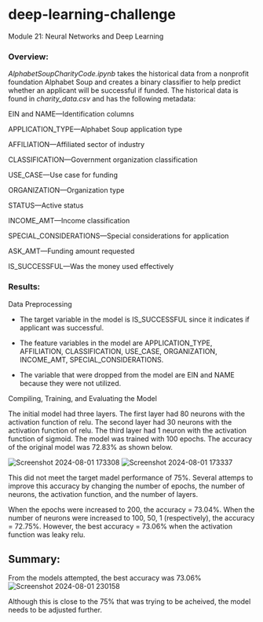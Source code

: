 # deep-learning-challenge

Module 21: Neural Networks and Deep Learning



### **Overview:**

_AlphabetSoupCharityCode.ipynb_ takes the historical data from a nonprofit foundation Alphabet Soup and creates a binary classifier to help predict whether an applicant will be successful if funded.  The historical data is found in _charity_data.csv_ and has the following metadata:

EIN and NAME—Identification columns

APPLICATION_TYPE—Alphabet Soup application type

AFFILIATION—Affiliated sector of industry

CLASSIFICATION—Government organization classification

USE_CASE—Use case for funding

ORGANIZATION—Organization type

STATUS—Active status

INCOME_AMT—Income classification

SPECIAL_CONSIDERATIONS—Special considerations for application

ASK_AMT—Funding amount requested

IS_SUCCESSFUL—Was the money used effectively




### **Results:** 

Data Preprocessing


* The target variable in the model is IS_SUCCESSFUL since it indicates if applicant was successful.

* The feature variables in the model are APPLICATION_TYPE, AFFILIATION, CLASSIFICATION, USE_CASE,
       ORGANIZATION, INCOME_AMT, SPECIAL_CONSIDERATIONS.
       
* The variable that were dropped from the model are EIN and NAME because they were not utilized.

Compiling, Training, and Evaluating the Model

The initial model had three layers.  The first layer had 80 neurons with the activation function of relu.  The second layer had 30 neurons with the activation function of relu.  The third layer had 1 neuron with the activation function of sigmoid.  The model was trained with 100 epochs.  The accuracy of the original model was 72.83% as shown below.

![Screenshot 2024-08-01 173308](https://github.com/user-attachments/assets/5792d39f-530d-42d8-a2c6-ef734f708e9c)
![Screenshot 2024-08-01 173337](https://github.com/user-attachments/assets/640e35ea-9997-4954-ae2f-814c5f4c7cf8)


This did not meet the target madel performance of 75%.  Several attemps to improve this accuracy by changing the number of epochs, the number of neurons, the activation function, and the number of layers.

When the epochs were increased to 200, the accuracy = 73.04%.  When the number of neurons were increased to 100, 50, 1 (respectively), the accuracy = 72.75%.  However, the best accuracy = 73.06% when the activation function was leaky relu.


## **Summary:** 

From the models attempted, the best accuracy was 73.06% 
![Screenshot 2024-08-01 230158](https://github.com/user-attachments/assets/8ffa6023-f300-4a5f-bbae-d67ab751c841)

Although this is close to the 75% that was trying to be acheived, the model needs to be adjusted further.

